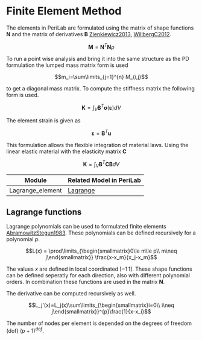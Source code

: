 # Finite Element Method
The elements in PeriLab are formulated using the matrix of shape functions $\mathbf{N}$ and the matrix of derivatives $\mathbf{B}$ [Zienkiewicz2013](@cite), [WillbergC2012](@cite).

$$\mathbf{M}=\mathbf{N}^T\mathbf{N}\rho$$

To run a point wise analysis and bring it into the same structure as the PD formulation the lumped mass matrix form is used

$$m_i=\sum\limits_{j=1}^{n} M_{i,j}$$

to get a diagonal mass matrix.
To compute the stiffness matrix the following form is used.

$$\mathbf{K}=\int_V\mathbf{B}^T\boldsymbol{\sigma}(\boldsymbol{\varepsilon})dV$$

The element strain is given as

$$\boldsymbol{\varepsilon}=\mathbf{B}^T\mathbf{u}$$

This formulation allows the flexible integration of material laws. Using the linear elastic material with the elasticity matrix $\mathbf{C}$

$$\mathbf{K}=\int_V \mathbf{B}^T\mathbf{CB}dV$$

| Module | Related Model in PeriLab |
|---|---|
| Lagrange_element | [Lagrange](https://github.com/PeriHub/PeriLab.jl/blob/main/src/FEM/Element_formulation/Lagrange_element.jl) |

## Lagrange functions
Lagrange polynomials can be used to formulated finite elements
[AbramowitzStegun1983](@cite). These polynomials can be defined recursively for a polynomial $p$.

$$L(x) =  \prod\limits_{\begin{smallmatrix}0\le m\le p\\ m\neq j\end{smallmatrix}} \frac{x-x_m}{x_j-x_m}$$

The values $x$ are defined in local coordinated $[-1\,1]$. These shape functions can be defined seperatly for each direction, also with different polynomial orders. In combination these functions are used in the matrix $\mathbf{N}$.

The derivative can be computed recursively as well.

$$L_j'(x)=L_j(x)\sum\limits_{\begin{smallmatrix}i=0\\ i\neq j\end{smallmatrix}}^{p}\frac{1}{x-x_i}$$

The number of nodes per element is depended on the degrees of freedom (dof) $(p+1)^{dof}$.
